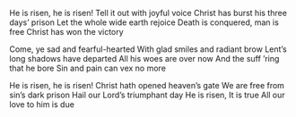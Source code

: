 He is risen, he is risen!
Tell it out with joyful voice
Christ has burst his three days’ prison 
Let the whole wide earth rejoice 
Death is conquered, man is free 
Christ has won the victory

Come, ye sad and fearful-hearted 
With glad smiles and radiant brow 
Lent’s long shadows have departed 
All his woes are over now
And the suff ’ring that he bore Sin and pain can vex no more

He is risen, he is risen!
Christ hath opened heaven’s gate 
We are free from sin’s dark prison 
Hail our Lord’s triumphant day 
He is risen, It is true
All our love to him is due
